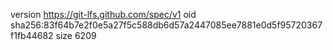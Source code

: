 version https://git-lfs.github.com/spec/v1
oid sha256:83f64b7e2f0e5a27f5c588db6d57a2447085ee7881e0d5f95720367f1fb44682
size 6209
